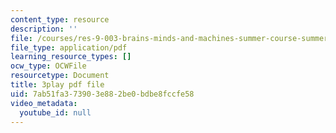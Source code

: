 ```yaml
---
content_type: resource
description: ''
file: /courses/res-9-003-brains-minds-and-machines-summer-course-summer-2015/7ab51fa373903e882be0bdbe8fccfe58_43kansULeBE.pdf
file_type: application/pdf
learning_resource_types: []
ocw_type: OCWFile
resourcetype: Document
title: 3play pdf file
uid: 7ab51fa3-7390-3e88-2be0-bdbe8fccfe58
video_metadata:
  youtube_id: null
---
```

